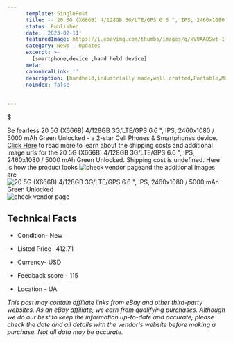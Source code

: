 ```yaml
---
      template: SinglePost
      title: -- 20 5G (X666B) 4/128GB 3G/LTE/GPS 6.6 ", IPS, 2460x1080 / 5000 mAh Green Unlocked
      status: Published
      date: '2023-02-11'
      featuredImage: https://i.ebayimg.com/thumbs/images/g/xVUAAOSwt~1jd4xk/s-l225.jpg
      category: News , Updates
      excerpt: >-
        [smartphone,device ,hand held device]
      meta:
      canonicalLink: ''
      description: [handheld,industrially made,well crafted,Portable,Mobile,Compact,Convenient,Lightweight,Maneuverable,Man-portable,Miniature,Carriable,Hand-held,Light,Holdable,Transportable,Mobile device,Pocket-sized,On-the-go,Wireless,Cordless,Compact size,Convenient size, smartphone,device ,hand held device]
      noindex: false
      
        
---
```

$

Be fearless 20 5G (X666B) 4/128GB 3G/LTE/GPS 6.6 ", IPS, 2460x1080 / 5000 mAh Green Unlocked - a 2-star Cell Phones & Smartphones device. [Click Here](https://www.ebay.com/itm/285109010825?hash=item4261d24189%3Ag%3AxVUAAOSwt%7E1jd4xk&mkevt=1&mkcid=1&mkrid=711-53200-19255-0&campid=%253CePNCampaignId%253E&customid=%253CreferenceId%253E&toolid=10049) to read more to learn about the shipping costs and additional image urls for the 20 5G (X666B) 4/128GB 3G/LTE/GPS 6.6 ", IPS, 2460x1080 / 5000 mAh Green Unlocked. Shipping cost is undefined. Here is how the product looks ![check vendor page](https://i.ebayimg.com/thumbs/images/g/xVUAAOSwt~1jd4xk/s-l225.jpg)and the additional images are![20 5G (X666B) 4/128GB 3G/LTE/GPS 6.6 ", IPS, 2460x1080 / 5000 mAh Green Unlocked](https://i.ebayimg.com/images/g/xVUAAOSwt~1jd4xk/s-l960.jpg)![check vendor page](https://origin-galleryplus.ebayimg.com/ws/web/285109010825_2_0_1/225x225.jpg,https://origin-galleryplus.ebayimg.com/ws/web/285109010825_3_0_1/225x225.jpg)



 ## Technical Facts 



     
      

 - Condition- New 


      

 - Listed Price- 412.71 


      

 - Currency- USD 


      

 - Feedback score - 115 


      

 - Location - UA 


      
      

 *_This post may contain affiliate links from eBay and other third-party websites. As an eBay affiliate, we earn from qualifying purchases. Although we do our best to keep the information up-to-date and accurate, please check the date and all details with the vendor's website before making a purchase. Not all data may be accurate._*






